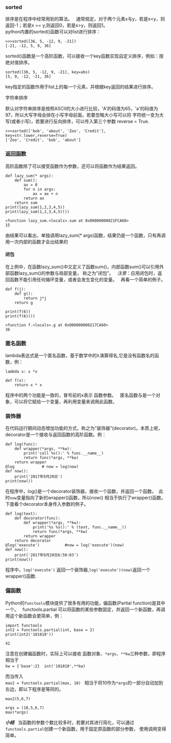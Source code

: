 ### sorted

排序是在程序中经常用到的算法。  
通常规定，对于两个元素x与y，若是x<y，则返回-1；若是x == y,则返回0，若是x>y，则返回1。  
python内置的sorted()函数可以对list进行排序： 
```
>>>sorted([36, 5, -12, 9, -21])
[-21, -12, 5, 9, 36]
```
sorted()函数是一个高阶函数，可以接收一个key函数实现自定义排序，例如：按绝对值排序。
```
sorted([36, 5, -12, 9, -21], key=abs)
[5, 9, -12, -21, 36]
```
key指定的函数作用于list上的每一个元素，并根据key返回的结果进行排序。

字符串排序

默认对字符串排序是按照ASCII的大小进行比较，'A'的码值为65，'a'的码值为97，所以大写字母会排在小写字母前面。若要忽略大小写可以将
字符统一变为大写(或者小写)，若要进行反向排序，可以传入第三个参数 reverse = True.
```
>>>sorted(['bob', 'about', 'Zoo', 'Credit'], key=str.lower,reverse=True)
['Zoo', 'Credit', 'bob', 'about']
```

### 返回函数

高阶函数除了可以接受函数作为参数，还可以将函数作为结果返回。
```
def lazy_sum(* args):
    def sum():
        ax = 0
        for n in args:
            ax = ax + n
        return ax
    return sum
print(lazy_sum(1,2,3,4,5))      
print(lazy_sum(1,2,3,4,5)())                

<function lazy_sum.<locals>.sum at 0x00000000021FCA60>
15
```
由结果可以看出，单独调用lazy_sum(* args)函数，结果仍是一个函数，只有再调用一次内部的函数才会出结果的

#### 闭包
在上例中，在函数lazy_sum()中又定义了函数sum()，内部函数sum()可以引用外部函数lazy_sum()的参数与局部变量，
称之为"闭包"。  
*注意*：应用闭包时，返回函数不能引用任何循环变量，或者会发生变化的变量。  
再看一个简单的例子。
```
def f(j):
    def g():
        return j*j
    return g

print(f(6))
print(f(6)())

<function f.<locals>.g at 0x000000000217CA60>
36
```

### 匿名函数

lambda表达式是一个匿名函数，基于数学中的λ演算得名,它是没有函数名的函数，例：
```
lambda x: x *x

def f(x):
    return x * x
```
程序中的两个功能是一致的，冒号前的x表示 函数参数。  
匿名函数与是一个对象，可以将它赋给一个变量，再利用变量来调用此函数。

### 装饰器

在代码运行期间动态增加功能的方式，称之为“装饰器”(decorator)。本质上呢，decorator是一个接收与返回函数的高阶函数。例：
```
def log(func):
    def wrapper(*args, **kw):
        print('call %s():' % func.__name__)
        return func(*args, **kw)
    return wrapper
@log            # now = log(now)
def now():
    print('2017年9月20日')
print(now())
```
在程序中，log()是一个decorator装饰器，接收一个函数，并返回一个函数。  此时`now`变量指向了新的wrapper()函数，所以now()
相当于执行了wrapper()函数。下面看个decorator本身传入参数的例子。  
```
def log(text):
    def decorator(func):
        def wrapper(*args, **kw):
            print('%s %s():' % (text, func.__name__))
            return func(*args, **kw)
        return wrapper
    return decorator
@log('execute')           #now = log('execute')(now)
def now():
    print('2017年9月20日6:50:03')
print(now())
```
程序中，`log('execute')` 返回一个装饰器,`log('execute')(now)`返回一个wrapper()函数.

### 偏函数

Python的`functools`模块提供了很多有用的功能，偏函数(Partial function)是其中一个。  
functools.partial 可以将函数的某些参数固定，并返回一个新函数，再调用这个新函数会更简单，例：
```
import functools
int2 = functools.partial(int, base = 2)
print(int2('101010'))

42
```
注意在创建偏函数时，实际上可以接收 函数对象、`*args`、`**kw`三种参数，即程序相当于  
`kw = {'base':2}  int('101010',**kw)`  

而当传入  
`max2 = functools.partial(max, 10)`  
相当于将10作为`*args`的一部分自动加到左边，即以下程序是等同的。
```
max2(5,6,7)

args = (10,5,6,7)
max(*args)
```
***小结***  
当函数的参数个数比较多时，若要对其进行简化，可以通过`functools.partial`创建一个新函数，用于固定原函数的部分参数，
使用调用变得简单。
